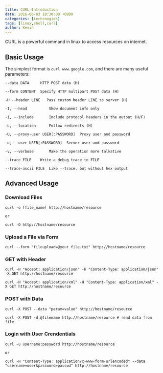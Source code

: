 ```yaml
---
title: CURL Introduction
date: 2016-06-03 10:30:00 +0800
categories: [techonogies]
tags: [linux,shell,curl]
author: Kevin
---
```


CURL is a powerful command in linux to access resources on internet.

## Basic Usage

The simplest format is `curl www.google.com`, and there are many useful parameters:

    --data DATA     HTTP POST data (H)
    
    --form CONTENT  Specify HTTP multipart POST data (H)
    
    -H --header LINE   Pass custom header LINE to server (H)
    
    -I, --head          Show document info only
    
    -i, --include       Include protocol headers in the output (H/F)
    
    -L, --location      Follow redirects (H)
    
    -U, --proxy-user USER[:PASSWORD]  Proxy user and password
    
    -u, --user USER[:PASSWORD]  Server user and password
    
    -v, --verbose       Make the operation more talkative
    
    --trace FILE    Write a debug trace to FILE
    
    --trace-ascii FILE  Like --trace, but without hex output
    
    
## Advanced Usage

### Download Files

    curl -o [file_name] http://hostname/resource
    
    or 
    
    curl -O http://hostname/resource
    
### Upload a File via Form

    curl --form "fileupload=@your_file.txt" http://hostname/resource
    
### GET with Header

    curl -H "Accept: application/json" -H "Content-Type: application/json" -X GET http://hostname/resource
    
    curl -H "Accept: application/xml" -H "Content-Type: application/xml" -X GET http://hostname/resource
    
### POST with Data

    curl -X POST --data "param=value" http://hostname/resource
    
    curl -X POST -d @filename http://hostname/resource # read data from file
    
### Login with User Crendentials

    curl -u username:password http://hostname/resource
    
    or
    
    curl -H "Content-Type: application/x-www-form-urlencoded" --data "username=user&password=passwd" http://hostname/resource   
    
    
    

    
